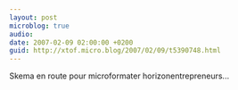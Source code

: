 ```yaml
---
layout: post
microblog: true
audio: 
date: 2007-02-09 02:00:00 +0200
guid: http://xtof.micro.blog/2007/02/09/t5390748.html
---
```

Skema en route pour microformater horizonentrepreneurs...  
